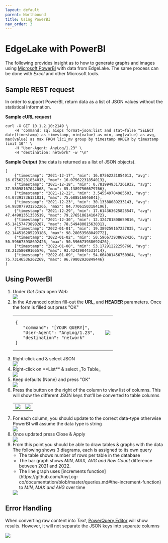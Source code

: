 ```yaml
---
layout: default
parent: Northbound
title: Using PowerBI
nav_order: 3
---
```

# EdgeLake with PowerBI 

The following provides insight as to how to generate graphs and images using [Microsoft PowerBI](https://powerbi.microsoft.com/en-us/downloads/) with data from EdgeLake. 
The same process can be done with _Excel_ and other Microsoft tools. 

## Sample REST request
In order to support PowerBI, return data as a list of JSON values without the statistical information.


**Sample cURL request**
<pre class="code-frame"><code class="language-shell">curl -X GET 10.1.2.10:2149 \
    -H 'command: sql aiops format=json:list and stat=false "SELECT date(timestamp) as timestamp, min(value) as min, avg(value) as avg, max(value) as max FROM lic1_mv group by timestamp ORDER by timestamp limit 10"' \
    -H "User-Agent: AnyLog/1.23" \ 
    -H "destination: network" -w "\n"
</code></pre>

**Sample Output** (the data is returned as a list of JSON objects).
<pre class="code-frame"><code class="language-json">[
    {"timestamp": "2021-12-17", "min": 16.07562231854013, "avg": 16.07562231854013, "max": 16.07562231854013},
    {"timestamp": "2021-12-18", "min": 0.7819949317261932, "avg": 37.58098167042068, "max": 85.13897566679766},
    {"timestamp": "2021-12-22", "min": 3.545549704985503, "avg": 44.07391736121831, "max": 75.688516046041},
    {"timestamp": "2021-12-23", "min": 30.13388089233143, "avg": 54.983077931262265, "max": 84.77061503184196},
    {"timestamp": "2021-12-29", "min": 17.614363625825547, "avg": 47.44901351353519, "max": 79.27651061410472},
    {"timestamp": "2021-12-30", "min": 12.324781800659816, "avg": 45.14157473898287, "max": 78.54948001563031},
    {"timestamp": "2022-01-01", "min": 19.389259167237835, "avg": 62.144516285293186, "max": 98.28053568049772},
    {"timestamp": "2022-01-02", "min": 50.596673938692426, "avg": 50.596673938692426, "max": 50.596673938692426},
    {"timestamp": "2022-01-08", "min": 53.17291222256768, "avg": 78.21358089166576, "max": 93.42429844531414},
    {"timestamp": "2022-01-09", "min": 54.664901456750904, "avg": 75.73146536262269, "max": 96.79802926849446}
]
</code></pre>

## Using PowerBI
<ol start="1">
   <li>Under <i>Get Data</i> open <i>Web</i>
      <div class="image-frame"><img src="../../../imgs/powerbi_img1.png" /></div>
   </li>

   <li>In the Advanced option fill-out the <b>URL</b>, and <b>HEADER</b> parameters. Once the form is filled out press "OK"
   <table>
      <tr>
         <td>
<pre class="code-frame"><code class="language-json">{
   "command": "[YOUR QUERY]", 
   "User-Agent": "AnyLog/1.23",  
   "destination": "network"
}</code></pre>
         </td>
         <td><div class="image-frame"><img src="../../../imgs/powerbi_img2.png" /></div></td>
      </tr>
   </table>
   </li>

   <li>Right-click and & select JSON
      <div class="image-frame"><img src="../../../imgs/powerbi_img3.png" /></div>
   </li>

   <li>Right-click on **List** & select _To Table_
      <div class="image-frame"><img src="../../../imgs/powerbi_img4.png" /></div>
   </li>

   <li>Keep defaults (None) and press "OK"
      <div class="image-frame"><img src="../../../imgs/powerbi_img5.png" /></div>
   </li>
   
   <li>Press the button on the right of the column to view list of columns. This will show the different JSON keys 
that’ll be converted to table columns
      <table>
      <tr>
         <td align="center"><img src="../../../imgs/powerbi_img6a.png" /></td>
         <td align="center"><img src="../../../imgs/powerbi_img6b.png" /></td>
      </tr>
      </table>
   </li>

   <li>For each column, you should update to the correct data-type otherwise PowerBI will assume the data type is string
      <div class="image-frame"><img src="../../../imgs/powerbi_img7.png" /></div>
   </li>
   
   <li>Once updated press Close & Apply
      <div class="image-frame"><img src="../../../imgs/powerbi_img8.png" /></div>
   </li>

   <li>From this point you should be able to draw tables & graphs with the data
   <br/>The following shows 3 diagrams, each is assigned to its own query
      <ul style="padding-left: 20px">
         <li>The table shows number of rows per table in the database</li>
         <li>The bar graph shows <i>MIN, MAX, AVG and Row Count</i> difference between 2021 and 2022.</li>
         <li>The line graph uses [increments function](https://github.com/AnyLog-co/documentation/blob/master/queries.md#the-increment-function) to <i>MIN, MAX and AVG</i> over time</li>
      </ul>
      <div class="image-frame"><img src="../../../imgs/powerbi_img9.png" /></div>
   </li>
</ol>

## Error Handling 

When converting raw content into _Text_, [PowerQuery Editor](https://docs.microsoft.com/en-us/power-query/power-query-ui) will show results. However, it will not separate the 
JSON keys into separate columns

<div class="image-frame"><img src="../../../imgs/error_img1.png" /></div>
